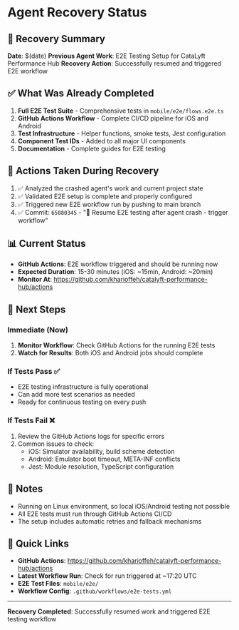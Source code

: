 # Agent Recovery Status

## 🔄 Recovery Summary
**Date**: $(date)
**Previous Agent Work**: E2E Testing Setup for CataLyft Performance Hub
**Recovery Action**: Successfully resumed and triggered E2E workflow

## ✅ What Was Already Completed
1. **Full E2E Test Suite** - Comprehensive tests in `mobile/e2e/flows.e2e.ts`
2. **GitHub Actions Workflow** - Complete CI/CD pipeline for iOS and Android
3. **Test Infrastructure** - Helper functions, smoke tests, Jest configuration
4. **Component Test IDs** - Added to all major UI components
5. **Documentation** - Complete guides for E2E testing

## 🚀 Actions Taken During Recovery
1. ✅ Analyzed the crashed agent's work and current project state
2. ✅ Validated E2E setup is complete and properly configured
3. ✅ Triggered new E2E workflow run by pushing to main branch
4. ✅ Commit: `65880345` - "🔄 Resume E2E testing after agent crash - trigger workflow"

## 📊 Current Status
- **GitHub Actions**: E2E workflow triggered and should be running now
- **Expected Duration**: 15-30 minutes (iOS: ~15min, Android: ~20min)
- **Monitor At**: https://github.com/kharioffeh/catalyft-performance-hub/actions

## 🎯 Next Steps

### Immediate (Now)
1. **Monitor Workflow**: Check GitHub Actions for the running E2E tests
2. **Watch for Results**: Both iOS and Android jobs should complete

### If Tests Pass ✅
- E2E testing infrastructure is fully operational
- Can add more test scenarios as needed
- Ready for continuous testing on every push

### If Tests Fail ❌
1. Review the GitHub Actions logs for specific errors
2. Common issues to check:
   - iOS: Simulator availability, build scheme detection
   - Android: Emulator boot timeout, META-INF conflicts
   - Jest: Module resolution, TypeScript configuration

## 📝 Notes
- Running on Linux environment, so local iOS/Android testing not possible
- All E2E tests must run through GitHub Actions CI/CD
- The setup includes automatic retries and fallback mechanisms

## 🔗 Quick Links
- **GitHub Actions**: https://github.com/kharioffeh/catalyft-performance-hub/actions
- **Latest Workflow Run**: Check for run triggered at ~17:20 UTC
- **E2E Test Files**: `mobile/e2e/`
- **Workflow Config**: `.github/workflows/e2e-tests.yml`

---
**Recovery Completed**: Successfully resumed work and triggered E2E testing workflow